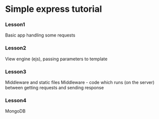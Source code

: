 # Simple express tutorial

### Lesson1
Basic app handling some requests

### Lesson2
View engine (ejs), passing parameters to template

### Lesson3
Middleware and static files
Middleware - code which runs (on the server) between getting requests and sending response

### Lesson4
MongoDB